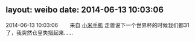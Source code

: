 layout: weibo
date: 2014-06-13 10:03:06
---
<meta name="referrer" content="no-referrer" />

2014-06-13 10:03:06  &nbsp;&nbsp;&nbsp;&nbsp;&nbsp;&nbsp; 来自 <a href="http://app.weibo.com/t/feed/22zMnn" rel="nofollow">小米手机</a>
走兽说下一个世界杯的时候我们都31了，我突然仓皇失措起来…… ​​​
